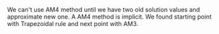 We can't use AM4 method until we have two old solution values and  approximate new one. A  AM4 method is implicit. We found starting point with Trapezoidal rule and next point with AM3.
